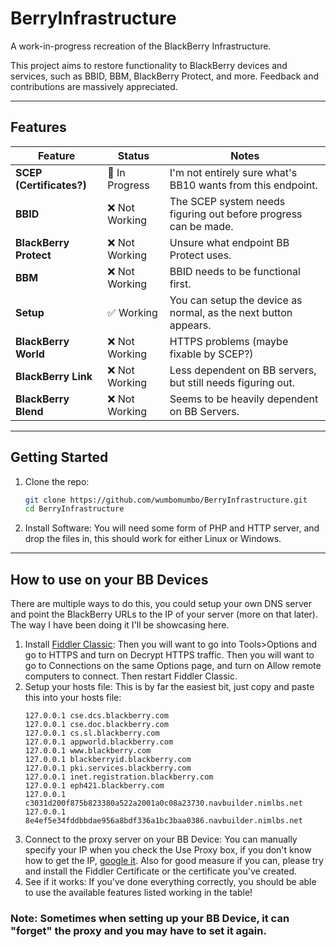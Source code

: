 # BerryInfrastructure
A work-in-progress recreation of the BlackBerry Infrastructure.

This project aims to restore functionality to BlackBerry devices and services, such as BBID, BBM, BlackBerry Protect, and more. Feedback and contributions are massively appreciated.

---

## Features

| Feature                 | Status         | Notes                                                              |
|-------------------------|----------------|--------------------------------------------------------------------|
| **SCEP (Certificates?)**| 🔧 In Progress | I'm not entirely sure what's BB10 wants from this endpoint.     |
| **BBID**                | ❌ Not Working | The SCEP system needs figuring out before progress can be made. |
| **BlackBerry Protect**  | ❌ Not Working | Unsure what endpoint BB Protect uses.                           |
| **BBM**                 | ❌ Not Working | BBID needs to be functional first.                              |
| **Setup**               | ✅ Working     | You can setup the device as normal, as the next button appears. |
| **BlackBerry World**    | ❌ Not Working | HTTPS problems (maybe fixable by SCEP?)                         |
| **BlackBerry Link**     | ❌ Not Working | Less dependent on BB servers, but still needs figuring out.     |
| **BlackBerry Blend**    | ❌ Not Working | Seems to be heavily dependent on BB Servers.                    |

---

## Getting Started

1. Clone the repo:
   ```bash
   git clone https://github.com/wumbomumbo/BerryInfrastructure.git
   cd BerryInfrastructure
   ```
2. Install Software:
   You will need some form of PHP and HTTP server, and drop the files in, this should work for either Linux or Windows.

---

## How to use on your BB Devices

There are multiple ways to do this, you could setup your own DNS server and point the BlackBerry URLs to the IP of your server (more on that later).
The way I have been doing it I'll be showcasing here.

1. Install [Fiddler Classic](https://www.telerik.com/download/fiddler):
   Then you will want to go into Tools>Options and go to HTTPS and turn on Decrypt HTTPS traffic. Then you will want to go to Connections on the same Options page, and turn on Allow remote computers to connect. Then restart Fiddler    Classic.
2. Setup your hosts file:
   This is by far the easiest bit, just copy and paste this into your hosts file:
   ```
   127.0.0.1 cse.dcs.blackberry.com
   127.0.0.1 cse.doc.blackberry.com
   127.0.0.1 cs.sl.blackberry.com
   127.0.0.1 appworld.blackberry.com
   127.0.0.1 www.blackberry.com
   127.0.0.1 blackberryid.blackberry.com
   127.0.0.1 pki.services.blackberry.com
   127.0.0.1 inet.registration.blackberry.com
   127.0.0.1 eph421.blackberry.com
   127.0.0.1 c3031d200f875b823380a522a2001a0c08a23730.navbuilder.nimlbs.net
   127.0.0.1 8e4ef5e34fddbbdae956a8bdf336a1bc3baa0386.navbuilder.nimlbs.net
   ```
3. Connect to the proxy server on your BB Device:
   You can manually specify your IP when you check the Use Proxy box, if you don't know how to get the IP, [google it](https://www.google.com/search?q=how+to+get+local+ip).
   Also for good measure if you can, please try and install the Fiddler Certificate or the certificate you've created.
4. See if it works:
   If you've done everything correctly, you should be able to use the available features listed working in the table!

### Note: Sometimes when setting up your BB Device, it can "forget" the proxy and you may have to set it again.
